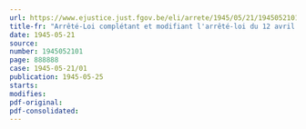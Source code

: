 ```yaml
---
url: https://www.ejustice.just.fgov.be/eli/arrete/1945/05/21/1945052101/justel
title-fr: "Arrêté-Loi complétant et modifiant l'arrêté-loi du 12 avril 1945, relatif à l'inscription obligatoire en vue de la mise au travail et à la mobilisation civile de personnes et d'entreprises"
date: 1945-05-21
source:
number: 1945052101
page: 888888
case: 1945-05-21/01
publication: 1945-05-25
starts:
modifies:
pdf-original:
pdf-consolidated:
---
```


